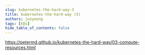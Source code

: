 ```yaml
---
slug: kubernetes-the-hard-way-3
title: kubernetes-the-hard-way (3)
authors: junyeong
tags: [k8s]
hide_table_of_contents: false
---
```

https://petermd.github.io/kubernetes-the-hard-way/03-compute-resources.html


<!-- truncate -->

